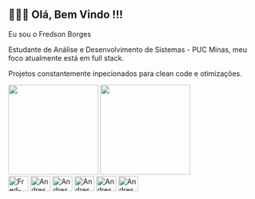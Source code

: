 ## 👨🏻‍💻 Olá, Bem Vindo !!!

Eu sou o Fredson Borges

Estudante de Análise e Desenvolvimento de Sistemas - PUC Minas, meu foco atualmente está em full stack.

Projetos constantemente inpecionados para clean code e otimizações.
<div>
<div>
  <img height="180em" src="https://github-readme-stats.vercel.app/api?username=FredBorgesdev&show_icons=true&theme=tokyonight"/>
  <img height="180em" src="https://github-readme-stats.vercel.app/api/top-langs/?username=FredBorgesdev&layout=compact&theme=tokyonight"/>
</div>
 
</div>
<div>
 <img align="center" alt="Fred-csharp" height="30" width="40" src="https://cdn.jsdelivr.net/gh/devicons/devicon/icons/csharp/csharp-original.svg" />
 <img align="center" alt="Andressa-html" height="30" width="40" src="https://cdn.jsdelivr.net/gh/devicons/devicon/icons/python/python-original.svg" />
 <img align="center" alt="Andressa-html" height="30" width="40" src="https://cdn.jsdelivr.net/gh/devicons/devicon/icons/jupyter/jupyter-original-wordmark.svg" />
 <img align="center" alt="Andressa-html" height="30" width="40" src="https://cdn.jsdelivr.net/gh/devicons/devicon/icons/html5/html5-original.svg" />
 <img align="center" alt="Andressa-html" height="30" width="40" src="https://cdn.jsdelivr.net/gh/devicons/devicon/icons/javascript/javascript-original.svg" />
 <img align="center" alt="Andressa-html" height="30" width="40" src="https://cdn.jsdelivr.net/gh/devicons/devicon/icons/mysql/mysql-original-wordmark.svg" />
</div>
